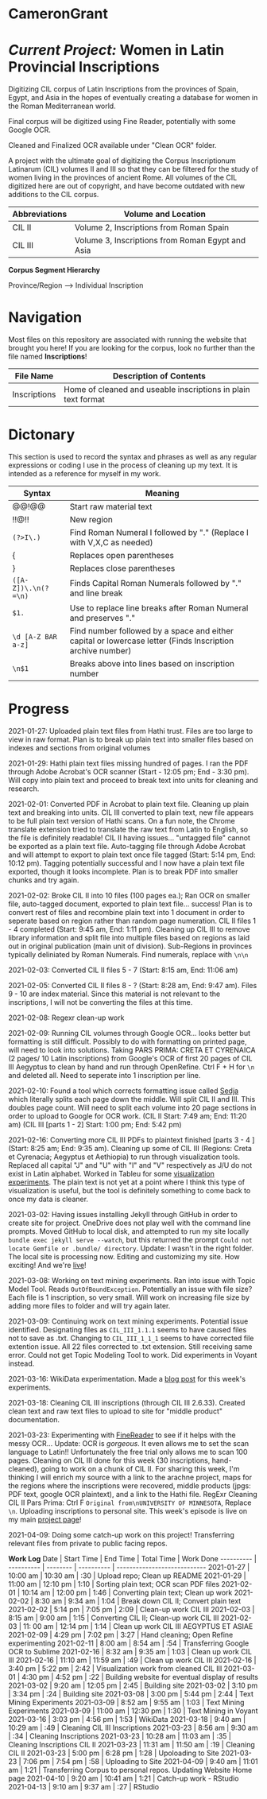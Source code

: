 # CameronGrant
# *Current Project:* Women in Latin Provincial Inscriptions
Digitizing CIL corpus of Latin Inscriptions from the provinces of Spain, Egypt, and Asia in the hopes of eventually creating a database for women in the Roman Mediterranean world.

Final corpus will be digitized using Fine Reader, potentially with some Google OCR.

Cleaned and Finalized OCR available under "Clean OCR" folder.

A project with the ultimate goal of digitizing the Corpus Inscriptionum Latinarum (CIL) volumes II and III so that they can be filtered for the study of women living in the provinces of ancient Rome. All volumes of the CIL digitized here are out of copyright, and have become outdated with new additions to the CIL corpus.

Abbreviations | Volume and Location
------------- | -------
CIL II | Volume 2, Inscriptions from Roman Spain
CIL III | Volume 3, Inscriptions from Roman Egypt and Asia

**Corpus Segment Hierarchy**

Province/Region --> Individual Inscription

# Navigation

Most files on this repository are associated with running the website that brought you here! If you are looking for the corpus, look no further than the file named **Inscriptions**!

File Name | Description of Contents
--------- | -----------------------
Inscriptions | Home of cleaned and useable inscriptions in plain text format

# Dictonary

This section is used to record the syntax and phrases as well as any regular expressions or coding I use in the process of cleaning up my text. It is intended as a reference for myself in my work.

Syntax | Meaning
------ | -------
@@!@@ | Start raw material text
!!@!! | New region
`(?>I\.)`| Find Roman Numeral I followed by "." (Replace I with V,X,C as needed)
{| Replaces open parentheses
} | Replaces close parentheses
`([A-Z])\.\n(?=\n)` | Finds Capital Roman Numerals followed by "." and line break
`$1.` | Use to replace line breaks after Roman Numeral and preserves "."
`\d [A-Z BAR a-z]` | Find number followed by a space and either capital or lowercase letter (Finds Inscription archive number)
`\n$1` | Breaks above into lines based on inscription number

# **Progress**
2021-01-27: Uploaded plain text files from Hathi trust. Files are too large to view in raw format. Plan is to break up plain text into smaller files based on indexes and sections from original volumes

2021-01-29: Hathi plain text files missing hundred of pages. I ran the PDF through Adobe Acrobat's OCR scanner (Start - 12:05 pm; End - 3:30 pm). Will copy into plain text and proceed to break text into units for cleaning and research.

2021-02-01: Converted PDF in Acrobat to plain text file. Cleaning up plain text and breaking into units. CIL III converted to plain text, new file appears to be full plain text version of Hathi scans. On a fun note, the Chrome translate extension tried to translate the raw text from Latin to English, so the file is definitely readable! CIL II having issues... "untagged file" cannot be exported as a plain text file. Auto-tagging file through Adobe Acrobat and will attempt to export to plain text once file tagged (Start: 5:14 pm, End: 10:12 pm). Tagging potentially successful and I now have a plain text file exported, though it looks incomplete. Plan is to break PDF into smaller chunks and try again.

2021-02-02: Broke CIL II into 10 files (100 pages ea.); Ran OCR on smaller file, auto-tagged document, exported to plain text file... success! Plan is to convert rest of files and recombine plain text into 1 document in order to seperate based on region rather than random page numeration. CIL II files 1 - 4 completed (Start: 9:45 am, End: 1:11 pm). Cleaning up CIL III to remove library information and split file into multiple files based on regions as laid out in original publication (main unit of division). Sub-Regions in provinces typically deliniated by Roman Numerals. Find numerals, replace with `\n\n`

2021-02-03: Converted CIL II files 5 - 7 (Start: 8:15 am, End: 11:06 am)

2021-02-05: Converted CIL II files 8 - ? (Start: 8:28 am, End: 9:47 am). Files 9 - 10 are index material. Since this material is not relevant to the inscriptions, I will not be converting the files at this time.

2021-02-08: Regexr clean-up work

2021-02-09: Running CIL volumes through Google OCR... looks better but formatting is still difficult. Possibly to do with formatting on printed page, will need to look into solutions. Taking PARS PRIMA: CRETA ET CYRENAICA (2 pages/ 10 Latin inscriptions) from Google's OCR of first 20 pages of CIL III Aegyptus to clean by hand and run through OpenRefine. Ctrl F + H for `\n` and deleted all. Need to seperate into 1 inscription per line.

2021-02-10: Found a tool which corrects formatting issue called [Sedja](https://www.sejda.com/split-pdf-down-the-middle) which literally splits each page down the middle. Will split CIL II and III. This doubles page count. Will need to split each volume into 20 page sections in order to upload to Google for OCR work. (CIL II Start: 7:49 am; End: 11:20 am) (CIL III [parts 1 - 2] Start: 1:00 pm; End: 5:42 pm)

2021-02-16: Converting more CIL III PDFs to plaintext finished [parts 3 - 4 ] (Start: 8:25 am; End: 9:35 am). Cleaning up some of CIL III (Regions: Creta et Cyrenacia; Aegyptus et Aethiopia) to run through visualization tools. Replaced all capital "J" and "U" with "I" and "V" respectively as J/U do not exist in Latin alphabet. Worked in Tableu for some [visualization experiments](https://public.tableau.com/views/CILIIIParsPrimaSecvnda/Sheet14?:language=en&:display_count=y&:origin=viz_share_link). The plain text is not yet at a point where I think this type of visualization is useful, but the tool is definitely something to come back to once my data is cleaner.

2021-03-02: Having issues installing Jekyll through GitHub in order to create site for project. OneDrive does not play well with the command line prompts. Moved GitHub to local disk, and attempted to run my site locally `bundle exec jekyll serve --watch`, but this returned the prompt `Could not locate Gemfile or .bundle/ directory`. Update: I wasn't in the right folder. The local site is processing now. Editing and customizing my site. How exciting! And we're [live](https://cgrantclassics.github.io/CameronGrant/)!

2021-03-08: Working on text mining experiments. Ran into issue with Topic Model Tool. Reads `OutOfBoundException`. Potentially an issue with file size? Each file is 1 inscription, so very small. Will work on increasing file size by adding more files to folder and will try again later.

2021-03-09: Continuing work on text mining experiments. Potential issue identified. Designating files as `CIL_III_1.1.1` seems to have caused files not to save as .txt. Changing to `CIL_III_1_1_1` seems to have corrected file extention issue. All 22 files corrected to .txt extension. Still receiving same error. Could not get Topic Modeling Tool to work. Did experiments in Voyant instead.

2021-03-16: WikiData experimentation. Made a [blog post](https://cgrantclassics.github.io/CameronGrant/2021/03/16/foray-into-wikidata.html) for this week's experiments.

2021-03-18: Cleaning CIL III inscriptions (through CIL III 2.6.33). Created clean text and raw text files to upload to site for "middle product" documentation.

2021-03-23: Experimenting with [FineReader](https://pdf.abbyy.com/finereader-pdf/trial/) to see if it helps with the messy OCR... Update: OCR is *gorgeous*. It even allows me to set the scan language to Latin!! Unfortunately the free trial only allows me to scan 100 pages. Cleaning on CIL III done for this week (30 inscriptions, hand-cleaned), going to work on a chunk of CIL II. For sharing this week, I'm thinking I will enrich my source with a link to the arachne project, maps for the regions where the inscriptions were recovered, middle products (jpgs: PDF text, google OCR plaintext), and a link to the Hathi file. RegExr Cleaning CIL II Pars Prima: Ctrl F `Original from\nUNIVERSITY OF MINNESOTA`, Replace `\n`. Uploading inscriptions to personal site. This week's episode is live on my main [project page](https://cgrantclassics.github.io/CameronGrant/WomenInRomanPI/)!

2021-04-09: Doing some catch-up work on this project! Transferring relevant files from private to public facing repos.

**Work Log**
Date | Start Time | End Time | Total Time | Work Done
---------- | ---------- | -------- | ---------- | ----------------------------
2021-01-27 | 10:00 am | 10:30 am | :30 | Upload repo; Clean up README
2021-01-29 | 11:00 am | 12:10 pm | 1:10 | Sorting plain text; OCR scan PDF files
2021-02-01 | 10:14 am | 12:00 pm | 1:46 | Converting plain text; Clean up work
2021-02-02 | 8:30 am | 9:34 am | 1:04 | Break down CIL II; Convert plain text
2021-02-02 | 5:14 pm | 7:05 pm | 2:09 | Clean-up work CIL III
2021-02-03 | 8:15 am | 9:00 am | 1:15 | Converting CIL II; Clean-up work CIL III
2021-02-03 | 11: 00 am | 12:14 pm | 1:14 | Clean up work CIL III AEGYPTUS ET ASIAE
2021-02-09 | 4:29 pm | 7:02 pm | 3:27 | Hand cleaning; Open Refine experimenting
2021-02-11 | 8:00 am | 8:54 am | :54 | Transferring Google OCR to Sublime
2021-02-16 | 8:32 am | 9:35 am | 1:03 | Clean up work CIL III
2021-02-16 | 11:10 am | 11:59 am | :49 | Clean up work CIL III
2021-02-16 | 3:40 pm | 5:22 pm | 2:42 | Visualization work from cleaned CIL III
2021-03-01 | 4:30 pm | 4:52 pm | :22 | Building website for eventual display of results
2021-03-02 | 9:20 am | 12:05 pm | 2:45 | Building site
2021-03-02 | 3:10 pm | 3:34 pm | :24 | Building site
2021-03-08 | 3:00 pm | 5:44 pm | 2:44 | Text Mining Experiments
2021-03-09 | 8:52 am | 9:55 am | 1:03 | Text Mining Experiments
2021-03-09 | 11:00 am | 12:30 pm | 1:30 | Text Mining in Voyant
2021-03-16 | 3:03 pm | 4:56 pm | 1:53 | WikiData
2021-03-18 | 9:40 am | 10:29 am | :49 | Cleaning CIL III Inscriptions
2021-03-23 | 8:56 am | 9:30 am | :34 | Cleaning Inscriptions
2021-03-23 | 10:28 am | 11:03 am | :35 | Cleaning Inscriptions CIL II
2021-03-23 | 11:31 am | 11:50 am | :19 | Cleaning CIL II
2021-03-23 | 5:00 pm | 6:28 pm | 1:28 | Upoloading to Site
2021-03-23 | 7:06 pm | 7:54 pm | :58 | Uploading to Site
2021-04-09 | 9:40 am | 11:01 am | 1:21 | Transferring Corpus to personal repos. Updating Website Home page
2021-04-10 | 9:20 am | 10:41 am | 1:21 | Catch-up work - RStudio
2021-04-13 | 9:10 am | 9:37 am | :27 | RStudio
